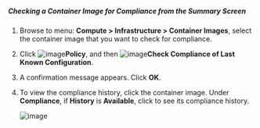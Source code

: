 ##### Checking a Container Image for Compliance from the Summary Screen

1. Browse to menu: **Compute > Infrastructure > Container Images**, select the container image that you want to check for compliance.

2. Click ![image](../images/1941.png)**Policy**, and then ![image](../images/1942.png)**Check Compliance of Last Known
    Configuration**.

3. A confirmation message appears. Click **OK**.

4. To view the compliance history, click the container image. Under **Compliance**, if **History** is **Available**, click to see its compliance history.

    ![image](../images/1943.png)
